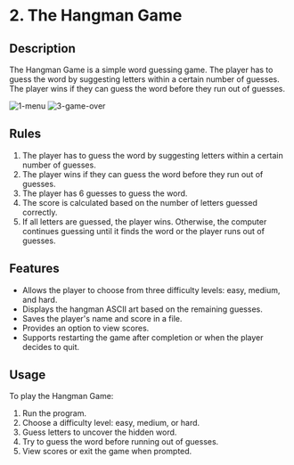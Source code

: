 # 2. The Hangman Game

## Description

The Hangman Game is a simple word guessing game. The player has to guess the word by suggesting letters within a certain number of guesses. The player wins if they can guess the word before they run out of guesses.

![1-menu](https://github.com/Kaioguilherme1/CSharp-Projects-Progression/assets/65198889/0a26dcc5-0438-416d-bcb7-6658f8fd6ba5!)
![3-game-over](https://github.com/Kaioguilherme1/CSharp-Projects-Progression/assets/65198889/1c749f44-6fc9-4961-8bff-d06dac491f26)

## Rules

1. The player has to guess the word by suggesting letters within a certain number of guesses.
2. The player wins if they can guess the word before they run out of guesses.
3. The player has 6 guesses to guess the word.
4. The score is calculated based on the number of letters guessed correctly.
5. If all letters are guessed, the player wins. Otherwise, the computer continues guessing until it finds the word or the player runs out of guesses.

## Features

- Allows the player to choose from three difficulty levels: easy, medium, and hard.
- Displays the hangman ASCII art based on the remaining guesses.
- Saves the player's name and score in a file.
- Provides an option to view scores.
- Supports restarting the game after completion or when the player decides to quit.

## Usage

To play the Hangman Game:

1. Run the program.
2. Choose a difficulty level: easy, medium, or hard.
3. Guess letters to uncover the hidden word.
4. Try to guess the word before running out of guesses.
5. View scores or exit the game when prompted.

